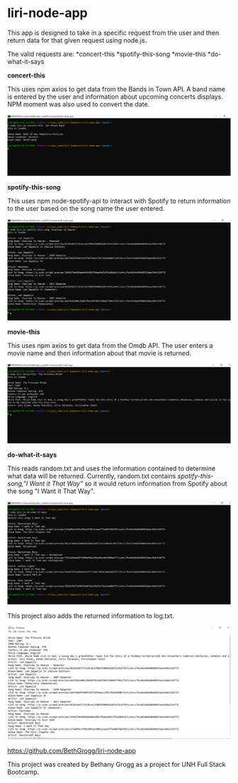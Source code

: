 # liri-node-app

This app is designed to take in a specific request from the user and then return data for that given request using node.js.

The valid requests are:
    *concert-this <band name>
    *spotify-this-song <song name>
    *movie-this <movie name>
    *do-what-it-says

**concert-this**

This uses npm axios to get data from the Bands in Town API.  A band name is entered by the user and information about upcoming concerts displays. NPM moment was also used to convert the date.

![concert-this](/concert-this.png)

**spotify-this-song**

This uses npm node-spotify-api to interact with Spotify to return information to the user based on the song name the user entered.

![spotify-this-song](/spotify-this-song.png)

**movie-this**

This uses npm axios to get data from the Omdb API.  The user enters a movie name and then information about that movie is returned.

![movie-this](/movie-this.png)

**do-what-it-says**

This reads random.txt and uses the information contained to determine what data will be returned.  Currently, random.txt contains *spotify-this-song,"I Want it That Way"* so it would return information from Spotify about the song "I Want it That Way".

![do-what-it-says](/do-what-it-says.png)

This project also adds the returned information to log.txt.

![adding-to-log](/adding-to-log.png)

https://github.com/BethGrogg/liri-node-app

This project was created by Bethany Grogg as a project for UNH Full Stack Bootcamp.